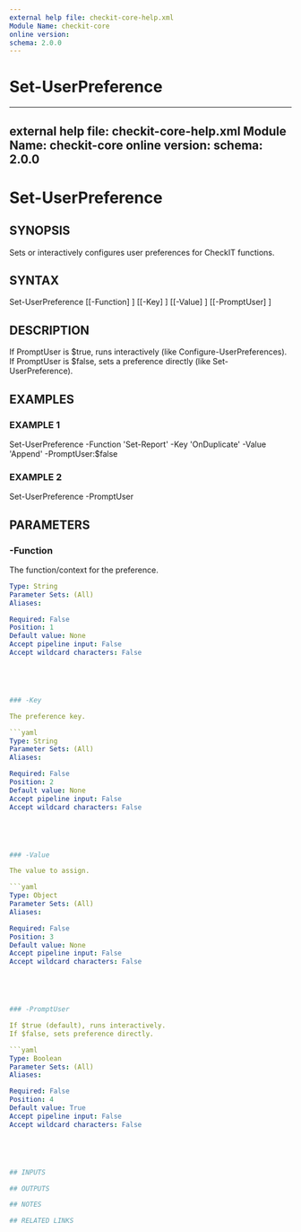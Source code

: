 ```yaml
---
external help file: checkit-core-help.xml
Module Name: checkit-core
online version:
schema: 2.0.0
---
```

# Set-UserPreference

---
external help file: checkit-core-help.xml
Module Name: checkit-core
online version:
schema: 2.0.0
---

# Set-UserPreference

## SYNOPSIS

Sets or interactively configures user preferences for CheckIT functions.

## SYNTAX





Set-UserPreference [[-Function] <String>] [[-Key] <String>] [[-Value] <Object>] [[-PromptUser] <Boolean>]





## DESCRIPTION

If PromptUser is $true, runs interactively (like Configure-UserPreferences).
If PromptUser is $false, sets a preference directly (like Set-UserPreference).

## EXAMPLES

### EXAMPLE 1





Set-UserPreference -Function 'Set-Report' -Key 'OnDuplicate' -Value 'Append' -PromptUser:$false





### EXAMPLE 2





Set-UserPreference -PromptUser





## PARAMETERS

### -Function

The function/context for the preference.

```yaml
Type: String
Parameter Sets: (All)
Aliases:

Required: False
Position: 1
Default value: None
Accept pipeline input: False
Accept wildcard characters: False





### -Key

The preference key.

```yaml
Type: String
Parameter Sets: (All)
Aliases:

Required: False
Position: 2
Default value: None
Accept pipeline input: False
Accept wildcard characters: False





### -Value

The value to assign.

```yaml
Type: Object
Parameter Sets: (All)
Aliases:

Required: False
Position: 3
Default value: None
Accept pipeline input: False
Accept wildcard characters: False





### -PromptUser

If $true (default), runs interactively.
If $false, sets preference directly.

```yaml
Type: Boolean
Parameter Sets: (All)
Aliases:

Required: False
Position: 4
Default value: True
Accept pipeline input: False
Accept wildcard characters: False





## INPUTS

## OUTPUTS

## NOTES

## RELATED LINKS



